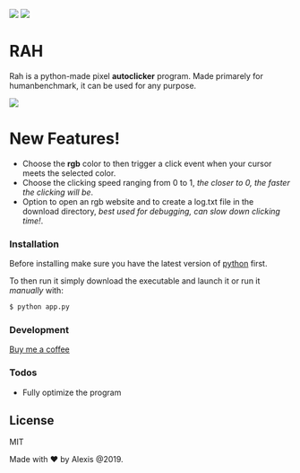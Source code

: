 [![](https://img.shields.io/badge/version-1.0-green)]()
[![](https://img.shields.io/badge/build-prototype-orange)]()

# RAH

Rah is a python-made pixel **autoclicker** program. Made primarely for humanbenchmark, it can be used for any purpose.

![](https://i.imgur.com/W5Nkhfl_d.jpg?maxwidth=640&shape=thumb&fidelity=medium)

# New Features!

  - Choose the **rgb** color to then trigger a click event when your cursor meets the selected color.
  - Choose the clicking speed ranging from 0 to 1, *the closer to 0, the faster the clicking will be*.
  - Option to open an rgb website and to create a log.txt file in the download directory, *best used for debugging, can slow down clicking time!*.

### Installation
Before installing make sure you have the latest version of [python](https://www.python.org/downloads/) first.

To then run it simply download the executable and launch it or run it *manually* with:

```sh
$ python app.py
```


### Development

[Buy me a coffee](https://www.buymeacoffee.com/)

### Todos

 - Fully optimize the program

License
----

MIT

Made with ❤️ by Alexis @2019.
